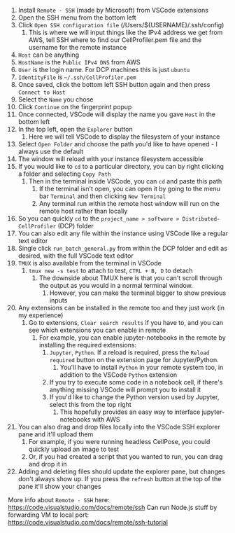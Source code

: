 1. Install `Remote - SSH` (made by Microsoft) from VSCode extensions
2. Open the SSH menu from the bottom left
3. Click `Open SSH configuration file` (/Users/${USERNAME}/.ssh/config)
   1. This is where we will input things like the IPv4 address we get from AWS, tell SSH where to find our CellProfiler.pem file and the username for the remote instance
4. `Host` can be anything
5. `HostName` is the `Public IPv4 DNS` from AWS
6. `User` is the login name. For DCP machines this is just `ubuntu`
7. `IdentityFile` is `~/.ssh/CellProfiler.pem`
8. Once saved, click the bottom left SSH button again and then press `Connect to Host`
9. Select the `Name` you chose
10. Click `Continue` on the fingerprint popup
11. Once connected, VSCode will display the name you gave `Host` in the bottom left
12. In the top left, open the `Explorer` button
    1. Here we will tell VSCode to display the filesystem of your instance
13. Select `Open Folder` and choose the path you'd like to have opened - I always use the default
14. The window will reload with your instance filesystem accessible
15. If you would like to `cd` to a particular directory, you can by right clicking a folder and selecting `Copy Path`
    1. Then in the terminal inside VSCode, you can `cd` and paste this path
        1. If the terminal isn't open, you can open it by going to the menu bar `Terminal` and then clicking `New Terminal`
        2. Any terminal run within the remote host window will run on the remote host rather than locally
16. So you can quickly `cd` to the `project_name > software > Distributed-CellProfiler` (DCP) folder
17. You can also edit any file within the instance using VSCode like a regular text editor
18. Single click `run_batch_general.py` from within the DCP folder and edit as desired, with the full VSCode text editor
19. `TMUX` is also available from the terminal in VSCode
    1. `tmux new -s test` to attach to test, `CTRL + B, D` to detach
        1. The downside about TMUX here is that you can't scroll through the output as you would in a normal terminal window.
            1. However, you can make the terminal bigger to show previous inputs
20. Any extensions can be installed in the remote too and they just work (in my experience)
    1. Go to extensions, `Clear search results` if you have to, and you can see which extensions you can enable in remote
        1. For example, you can enable jupyter-notebooks in the remote by installing the required extensions:
            1. `Jupyter`, `Python`. If a reload is required, press the `Reload required` button on the extension page for Jupyter/Python.
                1. You'll have to install `Python` in your remote system too, in addition to the VSCode `Python` extension
            2. If you try to execute some code in a notebook cell, if there's anything missing VSCode will prompt you to install it
            3. If you'd like to change the Python version used by Jupyter, select this from the top right
                1. This hopefully provides an easy way to interface jupyter-notebooks with AWS
21. You can also drag and drop files locally into the VSCode SSH explorer pane and it'll upload them
    1. For example, if you were running headless CellPose, you could quickly upload an image to test
    2. Or, if you had created a script that you wanted to run, you can drag and drop it in
22. Adding and deleting files should update the explorer pane, but changes don't always show up. If you press the `refresh` button at the top of the pane it'll show your changes

More info about `Remote - SSH` here: <https://code.visualstudio.com/docs/remote/ssh>
Can run Node.js stuff by forwarding VM to local port: <https://code.visualstudio.com/docs/remote/ssh-tutorial>
